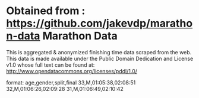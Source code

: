 Obtained from : https://github.com/jakevdp/marathon-data
Marathon Data
=============

This is aggregated & anonymized finishing time data scraped from the web.
This data is made available under the Public Domain Dedication and License v1.0 whose full text can be found at: http://www.opendatacommons.org/licenses/pddl/1.0/

format:
age,gender,split,final
33,M,01:05:38,02:08:51
32,M,01:06:26,02:09:28
31,M,01:06:49,02:10:42
